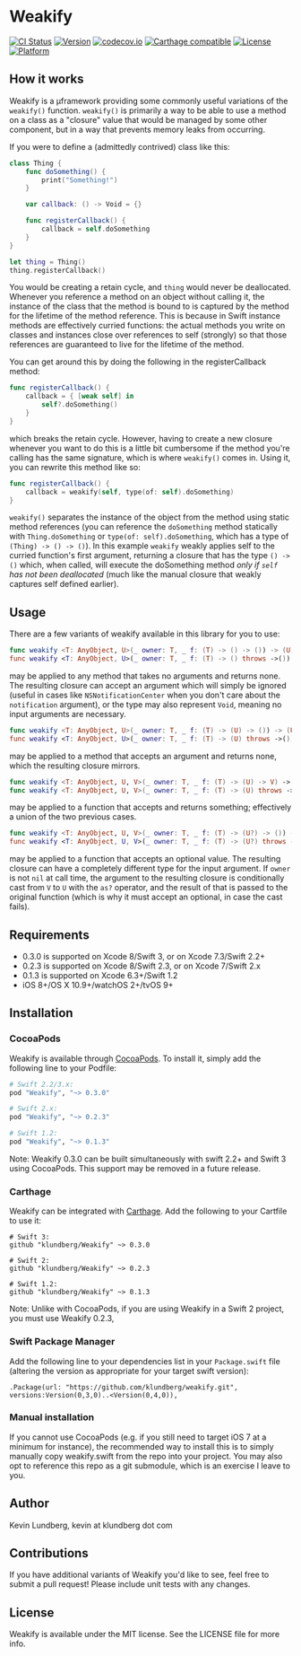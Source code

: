 # Weakify

[![CI Status](http://img.shields.io/travis/klundberg/Weakify.svg?style=flat)](https://travis-ci.org/klundberg/Weakify)
[![Version](https://img.shields.io/cocoapods/v/Weakify.svg?style=flat)](http://cocoapods.org/pods/Weakify)
[![codecov.io](https://img.shields.io/codecov/c/github/klundberg/Weakify.svg)](http://codecov.io/github/klundberg/Weakify)
[![Carthage compatible](https://img.shields.io/badge/Carthage-compatible-4BC51D.svg?style=flat)](https://github.com/Carthage/Carthage)
[![License](https://img.shields.io/cocoapods/l/Weakify.svg?style=flat)](http://cocoapods.org/pods/Weakify)
[![Platform](https://img.shields.io/cocoapods/p/Weakify.svg?style=flat)](http://cocoapods.org/pods/Weakify)

## How it works

Weakify is a µframework providing some commonly useful variations of the `weakify()` function. `weakify()` is primarily a way to be able to use a method on a class as a "closure" value that would be managed by some other component, but in a way that prevents memory leaks from occurring.

If you were to define a (admittedly contrived) class like this:

```swift
class Thing {
    func doSomething() {
        print("Something!")
    }

    var callback: () -> Void = {}

    func registerCallback() {
        callback = self.doSomething
    }
}

let thing = Thing()
thing.registerCallback()
```

You would be creating a retain cycle, and `thing` would never be deallocated. Whenever you reference a method on an object without calling it, the instance of the class that the method is bound to is captured by the method for the lifetime of the method reference. This is because in Swift instance methods are effectively curried functions: the actual methods you write on classes and instances close over references to self (strongly) so that those references are guaranteed to live for the lifetime of the method.

You can get around this by doing the following in the registerCallback method:

```swift
func registerCallback() {
	callback = { [weak self] in
		self?.doSomething()
	}
}
```

which breaks the retain cycle. However, having to create a new closure whenever you want to do this is a little bit cumbersome if the method you're calling has the same signature, which is where `weakify()` comes in. Using it, you can rewrite this method like so:

```swift
func registerCallback() {
	callback = weakify(self, type(of: self).doSomething)
}
```

`weakify()` separates the instance of the object from the method using static method references (you can reference the `doSomething` method statically with `Thing.doSomething` or `type(of: self).doSomething`, which has a type of `(Thing) -> () -> ()`). In this example `weakify` weakly applies self to the curried function's first argument, returning a closure that has the type `() -> ()` which, when called, will execute the doSomething method *only if `self` has not been deallocated* (much like the manual closure that weakly captures self defined earlier).

## Usage

There are a few variants of weakify available in this library for you to use:

```swift
func weakify <T: AnyObject, U>(_ owner: T, _ f: (T) -> () -> ()) -> (U) -> ()
func weakify <T: AnyObject, U>(_ owner: T, _ f: (T) -> () throws ->()) -> (U) throws -> ()
```
may be applied to any method that takes no arguments and returns none. The resulting closure can accept an argument which will simply be ignored (useful in cases like `NSNotificationCenter` when you don't care about the `notification` argument), or the type may also represent `Void`, meaning no input arguments are necessary.

```swift
func weakify <T: AnyObject, U>(_ owner: T, _ f: (T) -> (U) -> ()) -> (U) -> ()
func weakify <T: AnyObject, U>(_ owner: T, _ f: (T) -> (U) throws ->()) -> (U) throws -> ()
```
may be applied to a method that accepts an argument and returns none, which the resulting closure mirrors.

```swift
func weakify <T: AnyObject, U, V>(_ owner: T, _ f: (T) -> (U) -> V) -> (U) -> V?
func weakify <T: AnyObject, U, V>(_ owner: T, _ f: (T) -> (U) throws -> V) -> (U) throws -> V?
```
may be applied to a function that accepts and returns something; effectively a union of the two previous cases.

```swift
func weakify <T: AnyObject, U, V>(_ owner: T, _ f: (T) -> (U?) -> ()) -> (V) -> ()
func weakify <T: AnyObject, U, V>(_ owner: T, _ f: (T) -> (U?) throws -> ()) -> (V) throws -> ()
```
may be applied to a function that accepts an optional value. The resulting closure can have a completely different type for the input argument. If `owner` is not `nil` at call time, the argument to the resulting closure is conditionally cast from `V` to `U` with the `as?` operator, and the result of that is passed to the original function (which is why it must accept an optional, in case the cast fails).

## Requirements

* 0.3.0 is supported on Xcode 8/Swift 3, or on Xcode 7.3/Swift 2.2+
* 0.2.3 is supported on Xcode 8/Swift 2.3, or on Xcode 7/Swift 2.x
* 0.1.3 is supported on Xcode 6.3+/Swift 1.2
* iOS 8+/OS X 10.9+/watchOS 2+/tvOS 9+

## Installation

### CocoaPods

Weakify is available through [CocoaPods](https://cocoapods.org). To install it, simply add the following line to your Podfile:

```ruby
# Swift 2.2/3.x:
pod "Weakify", "~> 0.3.0"

# Swift 2.x:
pod "Weakify", "~> 0.2.3"

# Swift 1.2:
pod "Weakify", "~> 0.1.3"
```

Note: Weakify 0.3.0 can be built simultaneously with swift 2.2+ and Swift 3 using CocoaPods. This support may be removed in a future release.

### Carthage

Weakify can be integrated with [Carthage](https://github.com/Carthage/Carthage). Add the following to your Cartfile to use it:

```
# Swift 3:
github "klundberg/Weakify" ~> 0.3.0

# Swift 2:
github "klundberg/Weakify" ~> 0.2.3

# Swift 1.2:
github "klundberg/Weakify" ~> 0.1.3
```

Note: Unlike with CocoaPods, if you are using Weakify in a Swift 2 project, you must use Weakify 0.2.3,

### Swift Package Manager

Add the following line to your dependencies list in your `Package.swift` file (altering the version as appropriate for your target swift version):

```
.Package(url: "https://github.com/klundberg/weakify.git", versions:Version(0,3,0)..<Version(0,4,0)),
```

### Manual installation

If you cannot use CocoaPods (e.g. if you still need to target iOS 7 at a minimum for instance), the recommended way to install this is to simply manually copy weakify.swift from the repo into your project. You may also opt to reference this repo as a git submodule, which is an exercise I leave to you.

## Author

Kevin Lundberg, kevin at klundberg dot com

## Contributions
If you have additional variants of Weakify you'd like to see, feel free to submit a pull request! Please include unit tests with any changes.

## License

Weakify is available under the MIT license. See the LICENSE file for more info.
